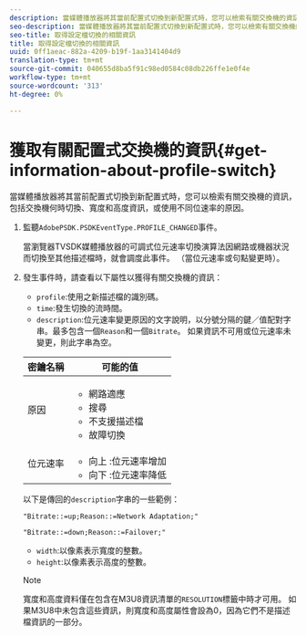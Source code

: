 ```yaml
---
description: 當媒體播放器將其當前配置式切換到新配置式時，您可以檢索有關交換機的資訊，包括交換機何時切換、寬度和高度資訊，或使用不同位速率的原因。
seo-description: 當媒體播放器將其當前配置式切換到新配置式時，您可以檢索有關交換機的資訊，包括交換機何時切換、寬度和高度資訊，或使用不同位速率的原因。
seo-title: 取得設定檔切換的相關資訊
title: 取得設定檔切換的相關資訊
uuid: 0ff1aeac-882a-4209-b19f-1aa3141404d9
translation-type: tm+mt
source-git-commit: 040655d8ba5f91c98ed0584c08db226ffe1e0f4e
workflow-type: tm+mt
source-wordcount: '313'
ht-degree: 0%

---
```



# 獲取有關配置式交換機的資訊{#get-information-about-profile-switch}

當媒體播放器將其當前配置式切換到新配置式時，您可以檢索有關交換機的資訊，包括交換機何時切換、寬度和高度資訊，或使用不同位速率的原因。

1. 監聽`AdobePSDK.PSDKEventType.PROFILE_CHANGED`事件。

   當瀏覽器TVSDK媒體播放器的可調式位元速率切換演算法因網路或機器狀況而切換至其他描述檔時，就會調度此事件。 （當位元速率或句點變更時）。
1. 發生事件時，請查看以下屬性以獲得有關交換機的資訊：

   * `profile`:使用之新描述檔的識別碼。
   * `time`:發生切換的流時間。
   * `description`:位元速率變更原因的文字說明，以分號分隔的鍵／值配對字串。最多包含一個`Reason`和一個`Bitrate`。 如果資訊不可用或位元速率未變更，則此字串為空。

   <table id="table_E400FD9C57FF40CBAC14AF6847CD8301"> 
    <thead> 
      <tr> 
      <th colname="col1" class="entry"> 密鑰名稱 </th> 
      <th colname="col2" class="entry"> 可能的值 </th> 
      </tr> 
    </thead>
    <tbody> 
      <tr> 
      <td colname="col1"> <span class="codeph"> 原因  </span> </td> 
      <td colname="col2"> 
        <ul id="ul_37DDE3F297634ED6B47DF5D73F969369"> 
        <li id="li_E374B029E1AF40689D70A9D30E057C5B">網路適應 </li> 
        <li id="li_753862EEF1C9474EA8E20C89F5EF5D8D">搜尋 </li> 
        <li id="li_EC14923F92CF4D11A47928A8D2DE6D8B">不支援描述檔 </li> 
        <li id="li_695AB4A89C9D4833AF6D8B6424FC912B">故障切換 </li> 
        </ul> </td> 
      </tr> 
      <tr> 
      <td colname="col1"> <span class="codeph"> 位元速率  </span> </td> 
      <td colname="col2"> 
        <ul id="ul_1B49BD90A91147359712E1AFD8877E23"> 
        <li id="li_1C8E593C65D34742B14A8D0EAD43E0A9"> <span class="codeph"> 向上 </span>:位元速率增加 </li> 
        <li id="li_B1A00E3985A849B6855E15CF70D79BB8"> <span class="codeph"> 向下 </span>:位元速率降低 </li> 
        </ul> </td> 
      </tr> 
    </tbody> 
    </table>

   以下是傳回的`description`字串的一些範例：

   ```
   "Bitrate::=up;Reason::=Network Adaptation;" 
   
   "Bitrate::=down;Reason::=Failover;"
   ```

   * `width`:以像素表示寬度的整數。
   * `height`:以像素表示高度的整數。

   >[!NOTE]
   >
   >寬度和高度資料僅在包含在M3U8資訊清單的`RESOLUTION`標籤中時才可用。 如果M3U8中未包含這些資訊，則寬度和高度屬性會設為0，因為它們不是描述檔資訊的一部分。
